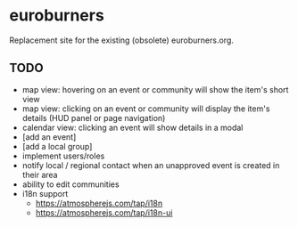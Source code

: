 # euroburners
Replacement site for the existing (obsolete) euroburners.org. 

TODO
----

* map view: hovering on an event or community will show the item's short view
* map view: clicking on an event or community will display the item's details (HUD panel or page navigation)
* calendar view: clicking an event will show details in a modal
* [add an event]
* [add a local group]
* implement users/roles 
* notify local / regional contact when an unapproved event is created in their area
* ability to edit communities 
* i18n support 
    * https://atmospherejs.com/tap/i18n
    * https://atmospherejs.com/tap/i18n-ui
